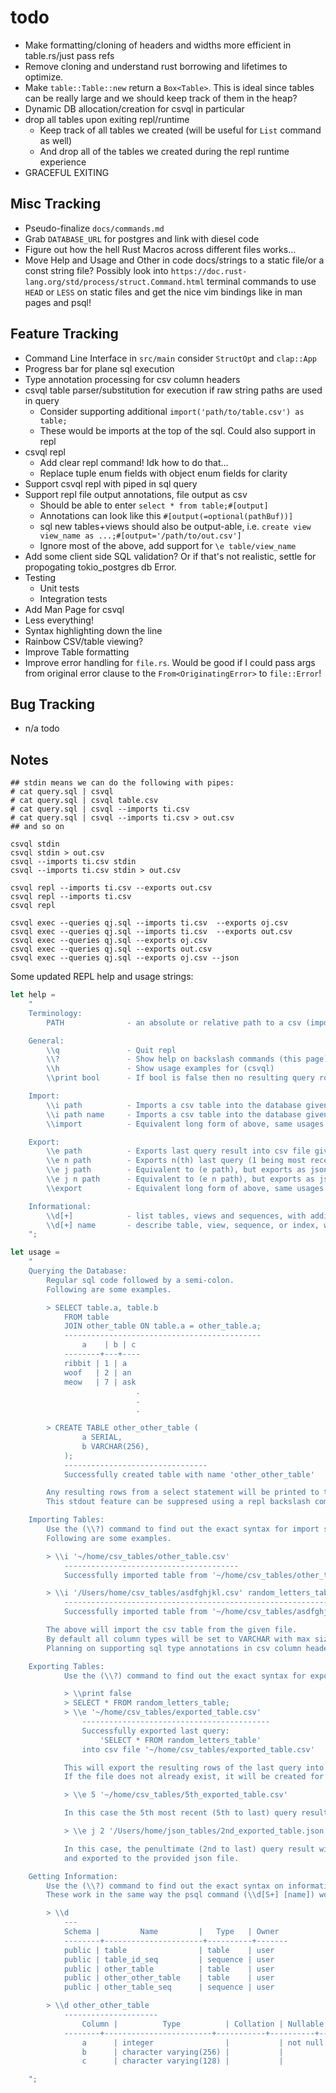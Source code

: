 # todo
 - Make formatting/cloning of headers and widths more efficient in table.rs/just pass refs
 - Remove cloning and understand rust borrowing and lifetimes to optimize.
 - Make `table::Table::new` return a `Box<Table>`. This is ideal since tables can be really large and we should keep track of them in the heap?
 - Dynamic DB allocation/creation for csvql in particular
 - drop all tables upon exiting repl/runtime
	+ Keep track of all tables we created (will be useful for `List` command as well)
	+ And drop all of the tables we created during the repl runtime experience
 - GRACEFUL EXITING

## Misc Tracking
 - Pseudo-finalize `docs/commands.md`
 - Grab `DATABASE_URL` for postgres and link with diesel code
 - Figure out how the hell Rust Macros across different files works...
 - Move Help and Usage and Other in code docs/strings to a static file/or a const string file? Possibly look into `https://doc.rust-lang.org/std/process/struct.Command.html` terminal commands to use `HEAD` or `LESS` on static files and get the nice vim bindings like in man pages and psql!

## Feature Tracking
 - Command Line Interface in `src/main` consider `StructOpt` and `clap::App`
 - Progress bar for plane sql execution
 - Type annotation processing for csv column headers
 - csvql table parser/substitution for execution if raw string paths are used in query
 	+ Consider supporting additional `import('path/to/table.csv') as table;`
	+ These would be imports at the top of the sql. Could also support in repl
 - csvql repl
	+ Add clear repl command! Idk how to do that...
	+ Replace tuple enum fields with object enum fields for clarity
 - Support csvql repl with piped in sql query
 - Support repl file output annotations, file output as csv
	+ Should be able to enter `select * from table;#[output]`
	+ Annotations can look like this `#[output(=optional(pathBuf))]`
	+ sql new tables+views should also be output-able, i.e. `create view view_name as ...;#[output='/path/to/out.csv']`
	+ Ignore most of the above, add support for `\e table/view_name`
 - Add some client side SQL validation? Or if that's not realistic, settle for propogating tokio_postgres db Error.
 - Testing
	+ Unit tests
	+ Integration tests
 - Add Man Page for csvql
 - Less everything!
 - Syntax highlighting down the line
 - Rainbow CSV/table viewing?
 - Improve Table formatting
 - Improve error handling for `file.rs`. Would be good if I could pass args from original error clause to the `From<OriginatingError>` to `file::Error`!

## Bug Tracking
 - n/a todo

## Notes
```
## stdin means we can do the following with pipes:
# cat query.sql | csvql
# cat query.sql | csvql table.csv
# cat query.sql | csvql --imports ti.csv
# cat query.sql | csvql --imports ti.csv > out.csv
## and so on

csvql stdin
csvql stdin > out.csv
csvql --imports ti.csv stdin
csvql --imports ti.csv stdin > out.csv

csvql repl --imports ti.csv --exports out.csv
csvql repl --imports ti.csv
csvql repl

csvql exec --queries qj.sql --imports ti.csv  --exports oj.csv
csvql exec --queries qj.sql --imports ti.csv  --exports out.csv
csvql exec --queries qj.sql --exports oj.csv
csvql exec --queries qj.sql --exports out.csv
csvql exec --queries qj.sql --exports oj.csv --json
```

Some updated REPL help and usage strings:
```rust
let help =
	"
	Terminology:
		PATH              - an absolute or relative path to a csv (imports) or json file (exports can be csv or json)

	General:
		\\q               - Quit repl
		\\?               - Show help on backslash commands (this page)
		\\h               - Show usage examples for (csvql)
		\\print bool      - If bool is false then no resulting query rows will be printed to repl, vice versa

	Import:
		\\i path          - Imports a csv table into the database given a PATH
		\\i path name     - Imports a csv table into the database given a PATH and aliases the table with given name
		\\import          - Equivalent long form of above, same usages

	Export:
		\\e path          - Exports last query result into csv file given a PATH, equivalent to (\\e 1 path)
		\\e n path        - Exports n(th) last query (1 being most recent, max 5 query history size) into csv file
		\\e j path        - Equivalent to (e path), but exports as json
		\\e j n path      - Equivalent to (e n path), but exports as json
		\\export          - Equivalent long form of above, same usages

	Informational:
		\\d[+]            - list tables, views and sequences, with additional information if (+) is used
		\\d[+] name       - describe table, view, sequence, or index, with additional information if (+) is used
	";

let usage =
	"
	Querying the Database:
		Regular sql code followed by a semi-colon.
		Following are some examples.

		> SELECT table.a, table.b
			FROM table
			JOIN other_table ON table.a = other_table.a;
			--------------------------------------------
				a    | b | c
			--------+---+----
			ribbit | 1 | a
			woof   | 2 | an
			meow   | 7 | ask
							.
							.
							.

		> CREATE TABLE other_other_table (
				a SERIAL,
				b VARCHAR(256),
			);
			--------------------------------
			Successfully created table with name 'other_other_table'

		Any resulting rows from a select statement will be printed to the repl.
		This stdout feature can be suppresed using a repl backslash command (\\print).

	Importing Tables:
		Use the (\\?) command to find out the exact syntax for import statements.
		Following are some examples.

		> \\i '~/home/csv_tables/other_table.csv'
			---------------------------------------
			Successfully imported table from '~/home/csv_tables/other_table.csv' as 'other_table'

		> \\i '/Users/home/csv_tables/asdfghjkl.csv' random_letters_table
			---------------------------------------------------------------
			Successfully imported table from '~/home/csv_tables/asdfghjkl.csv' as 'random_letters_table'

		The above will import the csv table from the given file.
		By default all column types will be set to VARCHAR with max size of 1 GB.
		Planning on supporting sql type annotations in csv column header.

	Exporting Tables:
			Use the (\\?) command to find out the exact syntax for export statements.

			> \\print false
			> SELECT * FROM random_letters_table;
			> \\e '~/home/csv_tables/exported_table.csv'
				------------------------------------------
				Successfully exported last query:
					'SELECT * FROM random_letters_table'
				into csv file '~/home/csv_tables/exported_table.csv'

			This will export the resulting rows of the last query into the provided csv file.
			If the file does not already exist, it will be created for you.

			> \\e 5 '~/home/csv_tables/5th_exported_table.csv'

			In this case the 5th most recent (5th to last) query result will be exported.

			> \\e j 2 '/Users/home/json_tables/2nd_exported_table.json'

			In this case, the penultimate (2nd to last) query result will be formatted as json
			and exported to the provided json file.

	Getting Information:
		Use the (\\?) command to find out the exact syntax on informational statements.
		These work in the same way the psql command (\\d[S+] [name]) works.

		> \\d
			---
			Schema |         Name         |   Type   | Owner
			--------+----------------------+----------+-------
			public | table                | table    | user
			public | table_id_seq         | sequence | user
			public | other_table          | table    | user
			public | other_other_table    | table    | user
			public | other_table_seq      | sequence | user

		> \\d other_other_table
			---------------------
				Column |          Type          | Collation | Nullable |             Default
			--------+------------------------+-----------+----------+---------------------------------
				a      | integer                |           | not null | nextval('test_a_seq'::regclass)
				b      | character varying(256) |           |          |
				c      | character varying(128) |           |          |

	";
```